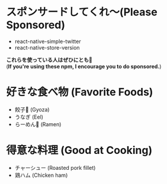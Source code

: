 # スポンサードしてくれ〜(Please Sponsored)
- react-native-simple-twitter
- react-native-store-version

**これらを使っている人はぜひにとも🙏**  
(**If you're using these npm, I encourage you to do sponsored.**)

# 好きな食べ物 (Favorite Foods)
- 餃子🥟 (Gyoza)
- うなぎ (Eel)
- らーめん🍜 (Ramen)

# 得意な料理 (Good at Cooking)
- チャーシュー (Roasted pork fillet)
- 鶏ハム (Chicken ham)
